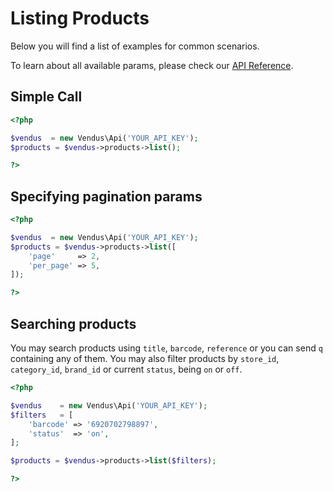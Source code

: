 # Listing Products

Below you will find a list of examples for common scenarios. 

To learn about all available params, please check our [API Reference](https://www.vendus.pt/ws/products.doc).

## Simple Call

```php
<?php

$vendus  = new Vendus\Api('YOUR_API_KEY');
$products = $vendus->products->list();

?>
```

## Specifying pagination params

```php
<?php

$vendus  = new Vendus\Api('YOUR_API_KEY');
$products = $vendus->products->list([
    'page'     => 2, 
    'per_page' => 5,
]);

?>
```

## Searching products

You may search products using `title`, `barcode`, `reference` or you can send `q` containing any of them. You may also filter products by `store_id`, `category_id`, `brand_id` or current `status`, being `on` or `off`.

```php
<?php

$vendus    = new Vendus\Api('YOUR_API_KEY');
$filters   = [
    'barcode' => '6920702798897',
    'status'  => 'on',
];

$products = $vendus->products->list($filters);

?>
```